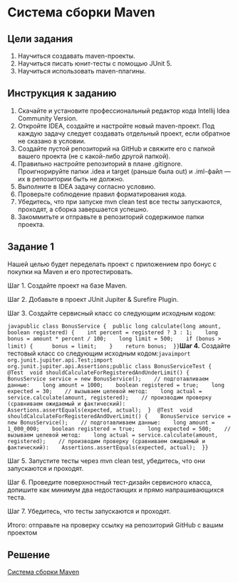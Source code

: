 # Система сборки Maven

## Цели задания

1. Научиться создавать maven-проекты.
2. Научиться писать юнит-тесты с помощью JUnit 5.
3. Научиться использовать maven-плагины.

## Инструкция к заданию
1. Скачайте и установите профессиональный редактор кода Intellij Idea Community Version.
2. Откройте IDEA, создайте и настройте новый maven-проект. Под каждую задачу следует создавать отдельный проект, если обратное не сказано в условии.
3. Создайте пустой репозиторий на GitHub и свяжите его с папкой вашего проекта (не с какой-либо другой папкой).
4. Правильно настройте репозиторий в плане .gitignore. Проигнорируйте папки .idea и target (раньше была out) и .iml-файл — их в репозитории быть не должно.
5. Выполните в IDEA задачу согласно условию.
6. Проверьте соблюдение правил форматирования кода.
7. Убедитесь, что при запуске mvn clean test все тесты запускаются, проходят, а сборка завершается успешно.
8. Закоммитьте и отправьте в репозиторий содержимое папки проекта.

## Задание 1 

Нашей целью будет переделать проект с приложением про бонус с покупки на Maven и его протестировать.

Шаг 1. Создайте проект на базе Maven.

Шаг 2. Добавьте в проект JUnit Jupiter & Surefire Plugin.

Шаг 3. Создайте сервисный класс со следующим исходным кодом:

```javapublic class BonusService {  public long calculate(long amount, boolean registered) {    int percent = registered ? 3 : 1;    long bonus = amount * percent / 100;    long limit = 500;    if (bonus > limit) {      bonus = limit;    }    return bonus;  }}```**Шаг 4.** Создайте тестовый класс со следующим исходным кодом:```javaimport org.junit.jupiter.api.Test;import org.junit.jupiter.api.Assertions;public class BonusServiceTest {  @Test  void shouldCalculateForRegisteredAndUnderLimit() {    BonusService service = new BonusService();    // подготавливаем данные:    long amount = 1000;    boolean registered = true;    long expected = 30;    // вызываем целевой метод:    long actual = service.calculate(amount, registered);    // производим проверку (сравниваем ожидаемый и фактический):    Assertions.assertEquals(expected, actual);  }  @Test  void shouldCalculateForRegisteredAndOverLimit() {    BonusService service = new BonusService();    // подготавливаем данные:    long amount = 1_000_000;    boolean registered = true;    long expected = 500;    // вызываем целевой метод:    long actual = service.calculate(amount, registered);    // производим проверку (сравниваем ожидаемый и фактический):    Assertions.assertEquals(expected, actual);  }}```

Шаг 5. Запустите тесты через mvn clean test, убедитесь, что они запускаются и проходят.

Шаг 6. Проведите поверхностный тест-дизайн сервисного класса, допишите как минимум два недостающих и прямо напрашивающихся теста.

Шаг 7. Убедитесь, что тесты запускаются и проходят.

Итого: отправьте на проверку ссылку на репозиторий GitHub с вашим проектом

## Решение

[Система сборки Maven](https://github.com/Ev-genia-Moon/Task4Maven/tree/main)
